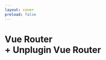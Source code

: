 ```yaml
---
layout: cover
preload: false
---
```


<h1 class="text-center" >Vue Router <div v-click> + Unplugin Vue Router </div></h1>